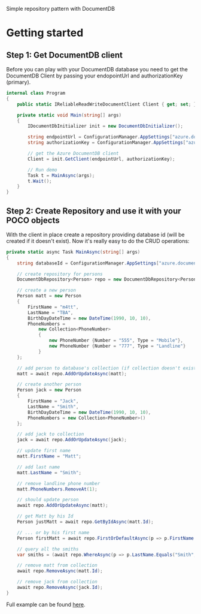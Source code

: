 Simple repository pattern with DocumentDB

# Getting started

## Step 1: Get DocumentDB client

Before you can play with your DocumentDB database you need to get the DocumentDB Client by passing your endopointUrl and  authorizationKey (primary).

```csharp
internal class Program
{
    public static IReliableReadWriteDocumentClient Client { get; set; }

	private static void Main(string[] args)
	{
		IDocumentDbInitializer init = new DocumentDbInitializer();

		string endpointUrl = ConfigurationManager.AppSettings["azure.documentdb.endpointUrl"];
		string authorizationKey = ConfigurationManager.AppSettings["azure.documentdb.authorizationKey"];

		// get the Azure DocumentDB client
		Client = init.GetClient(endpointUrl, authorizationKey);

		// Run demo
		Task t = MainAsync(args);
		t.Wait();
	}
}    
```

## Step 2: Create Repository and use it with your POCO objects

With the client in place create a repository providing database id (will be created if it doesn't exist). 
Now it's really easy to do the CRUD operations:

```csharp
private static async Task MainAsync(string[] args)
{
	string databaseId = ConfigurationManager.AppSettings["azure.documentdb.databaseId"];

	// create repository for persons
	DocumentDbRepository<Person> repo = new DocumentDbRepository<Person>(Client, databaseId);

	// create a new person
	Person matt = new Person
	{
		FirstName = "m4tt",
		LastName = "TBA",
		BirthDayDateTime = new DateTime(1990, 10, 10),
		PhoneNumbers =
			new Collection<PhoneNumber>
			{
				new PhoneNumber {Number = "555", Type = "Mobile"},
				new PhoneNumber {Number = "777", Type = "Landline"}
			}
	};

	// add person to database's collection (if collection doesn't exist it will be created and named as class name -it's a convenction, that can be configured during initialization of the repository)
	matt = await repo.AddOrUpdateAsync(matt);

	// create another person
	Person jack = new Person
	{
		FirstName = "Jack",
		LastName = "Smith",
		BirthDayDateTime = new DateTime(1990, 10, 10),
		PhoneNumbers = new Collection<PhoneNumber>()
	};

	// add jack to collection
	jack = await repo.AddOrUpdateAsync(jack);

	// update first name
	matt.FirstName = "Matt";

	// add last name
	matt.LastName = "Smith";

	// remove landline phone number
	matt.PhoneNumbers.RemoveAt(1);

	// should update person
	await repo.AddOrUpdateAsync(matt);

	// get Matt by his Id
	Person justMatt = await repo.GetByIdAsync(matt.Id);

	// ... or by his first name
	Person firstMatt = await repo.FirstOrDefaultAsync(p => p.FirstName.Equals("matt", StringComparison.OrdinalIgnoreCase));

	// query all the smiths
	var smiths = (await repo.WhereAsync(p => p.LastName.Equals("Smith", StringComparison.OrdinalIgnoreCase))).ToList();

	// remove matt from collection
	await repo.RemoveAsync(matt.Id);

	// remove jack from collection
	await repo.RemoveAsync(jack.Id);
}
```

Full example can be found [here](https://github.com/Crokus/documentdb-repo/blob/master/src/DocumentDb.Repository.Samples/Program.cs).

